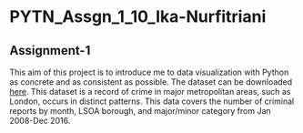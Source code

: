 # PYTN_Assgn_1_10_Ika-Nurfitriani
## Assignment-1
This aim of this project is to introduce me to data visualization with Python as concrete and as consistent as possible. The dataset can be downloaded [here](https://www.kaggle.com/datasets/jboysen/london-crime). This dataset is a record of crime in major metropolitan areas, such as London, occurs in distinct patterns. This data covers the number of criminal reports by month, LSOA borough, and major/minor category from Jan 2008-Dec 2016.
